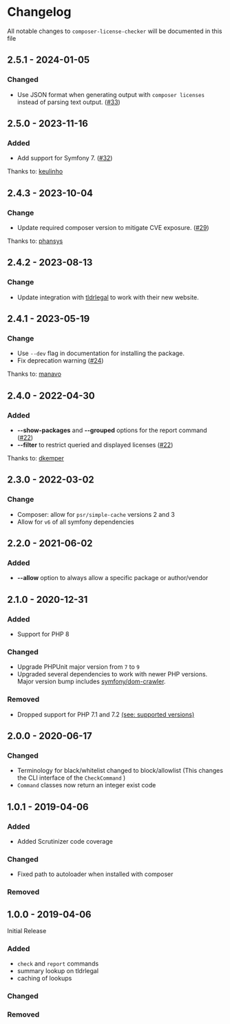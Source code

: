 # Changelog

All notable changes to `composer-license-checker` will be documented in this file

## 2.5.1 - 2024-01-05

### Changed

- Use JSON format when generating output with `composer licenses` instead of parsing text output. ([#33](https://github.com/dominikb/composer-license-checker/pull/37))

## 2.5.0 - 2023-11-16

### Added

- Add support for Symfony 7. ([#32](https://github.com/dominikb/composer-license-checker/pull/32))

Thanks to: [keulinho](https://github.com/keulinho)

## 2.4.3 - 2023-10-04

### Change

- Update required composer version to mitigate CVE exposure. ([#29](https://github.com/dominikb/composer-license-checker/pull/29))

Thanks to:  [phansys](https://github.com/phansys)

## 2.4.2 - 2023-08-13

### Change

- Update integration with [tldrlegal](https://www.tldrlegal.com/) to work with their new website.

## 2.4.1 - 2023-05-19

### Change

- Use `--dev` flag in documentation for installing the package.
- Fix deprecation warning ([#24](https://github.com/dominikb/composer-license-checker/pull/24))

Thanks to: [manavo](https://github.com/manavo)

## 2.4.0 - 2022-04-30

### Added
- __--show-packages__ and __--grouped__ options for the report command ([#22](https://github.com/dominikb/composer-license-checker/pull/22))
- __--filter__ to restrict queried and displayed licenses ([#22](https://github.com/dominikb/composer-license-checker/pull/22))

Thanks to: [dkemper](https://github.com/dkemper)

## 2.3.0 - 2022-03-02

### Change
- Composer: allow for `psr/simple-cache` versions 2 and 3
- Allow for `v6` of all symfony dependencies

## 2.2.0 - 2021-06-02

### Added
- __--allow__ option to always allow a specific package or author/vendor

## 2.1.0 - 2020-12-31

### Added
- Support for PHP 8

### Changed
- Upgrade PHPUnit major version from `7` to `9`
- Upgraded several dependencies to work with newer PHP versions. Major version bump includes [symfony/dom-crawler](https://github.com/symfony/dom-crawler).

### Removed
- Dropped support for PHP 7.1 and 7.2 [(see: supported versions)](https://www.php.net/supported-versions.php)

## 2.0.0 - 2020-06-17

### Changed
- Terminology for black/whitelist changed to block/allowlist (This changes the CLI interface of the `CheckCommand` )
- `Command` classes now return an integer exist code

## 1.0.1 - 2019-04-06

### Added
- Added Scrutinizer code coverage

### Changed
- Fixed path to autoloader when installed with composer

### Removed

## 1.0.0 - 2019-04-06

Initial Release

### Added
- `check` and `report` commands
- summary lookup on tldrlegal
- caching of lookups

### Changed

### Removed
